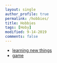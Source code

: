 ```yaml
---
layout: single
author_profile: true
permalink: /hobbies/
title: Hobbies
tags: [Hoby]
modified: 9-14-2019
comments: false
---
```



* [learning new things](https://www.linkedin.com/pulse/7-reasons-why-learning-new-things-important-adam-sargeson)
* [game](https://www.rockstargames.com/reddeadredemption2)


